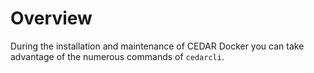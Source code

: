 # Overview

During the installation and maintenance of CEDAR Docker you can take advantage of the numerous commands of `cedarcli`.

